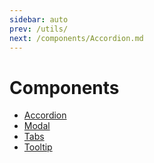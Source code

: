 ```yaml
---
sidebar: auto
prev: /utils/
next: /components/Accordion.md
---
```


# Components

- [Accordion](./Accordion.md)
- [Modal](./Modal.md)
- [Tabs](./Tabs.md)
- [Tooltip](./Tooltip.md)

